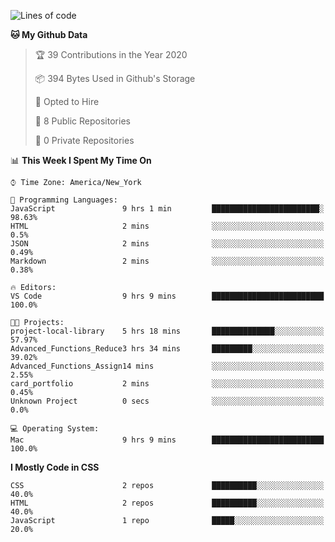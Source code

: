 <!--START_SECTION:waka-->
![Lines of code](https://img.shields.io/badge/From%20Hello%20World%20I%27ve%20Written-695%20lines%20of%20code-blue)

**🐱 My Github Data** 

> 🏆 39 Contributions in the Year 2020
 > 
> 📦 394 Bytes Used in Github's Storage 
 > 
> 💼 Opted to Hire
 > 
> 📜 8 Public Repositories 
 > 
> 🔑 0 Private Repositories  
 > 
📊 **This Week I Spent My Time On** 

```text
⌚︎ Time Zone: America/New_York

💬 Programming Languages: 
JavaScript               9 hrs 1 min         ████████████████████████░   98.63% 
HTML                     2 mins              ░░░░░░░░░░░░░░░░░░░░░░░░░   0.5% 
JSON                     2 mins              ░░░░░░░░░░░░░░░░░░░░░░░░░   0.49% 
Markdown                 2 mins              ░░░░░░░░░░░░░░░░░░░░░░░░░   0.38%

🔥 Editors: 
VS Code                  9 hrs 9 mins        █████████████████████████   100.0%

🐱‍💻 Projects: 
project-local-library    5 hrs 18 mins       ██████████████░░░░░░░░░░░   57.97% 
Advanced_Functions_Reduce3 hrs 34 mins       █████████░░░░░░░░░░░░░░░░   39.02% 
Advanced_Functions_Assign14 mins             ░░░░░░░░░░░░░░░░░░░░░░░░░   2.55% 
card_portfolio           2 mins              ░░░░░░░░░░░░░░░░░░░░░░░░░   0.45% 
Unknown Project          0 secs              ░░░░░░░░░░░░░░░░░░░░░░░░░   0.0%

💻 Operating System: 
Mac                      9 hrs 9 mins        █████████████████████████   100.0%

```

**I Mostly Code in CSS** 

```text
CSS                      2 repos             ██████████░░░░░░░░░░░░░░░   40.0% 
HTML                     2 repos             ██████████░░░░░░░░░░░░░░░   40.0% 
JavaScript               1 repo              █████░░░░░░░░░░░░░░░░░░░░   20.0%

```



<!--END_SECTION:waka-->
